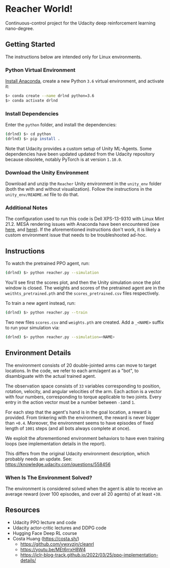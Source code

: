 # Reacher World!

Continuous-control project for the Udacity deep reinforcement learning nano-degree.

## Getting Started

The instructions below are intended only for Linux environments.

### Python Virtual Environment

[Install Anaconda](https://docs.anaconda.com/free/anaconda/install/linux/), create a new Python
`3.6` virtual environment, and activate it:

```bash
$> conda create --name drlnd python=3.6
$> conda activate drlnd
```

### Install Dependencies

Enter the `python` folder, and install the dependencies:

```bash
(drlnd) $> cd python
(drlnd) $> pip install .
```

Note that Udacity provides a custom setup of Unity ML-Agents. Some dependencies have been updated
updated from the Udacity repository because obsolete, notably PyTorch is at version `1.10.0`.

### Download the Unity Environment

Download and unzip the `Reacher` Unity environment in the `unity_env` folder (both the with and
without visualization). Follow the instructions in the `unity_env/README.md` file to do that.

### Additional Notes

The configuration used to run this code is Dell XPS-13-9310 with Linux Mint 21.2. MESA rendering
issues with Anaconda have been encountered (see [here](https://askubuntu.com/a/1405450), and
[here](https://stackoverflow.com/questions/71263856/kivy-not-working-mesa-loader-failed-to-open-iris-and-swrast)).
If the aforementioned instructions don't work, it is likely a custom environment issue that needs
to be troubleshooted ad-hoc.

## Instructions

To watch the pretrained PPO agent, run:

```bash
(drlnd) $> python reacher.py --simulation
```

You'll see first the scores plot, and then the Unity simulation once the plot window is closed.
The weights and scores of the pretrained agent are in the `weithts_pretrained.pth` and the
`scores_pretrained.csv` files respectively.

To train a new agent instead, run:

```bash
(drlnd) $> python reacher.py --train
```

Two new files `scores.csv` and `weights.pth` are created. Add a `_<NAME>` suffix to run your
simulation via:

```bash
(drlnd) $> python reacher.py --simulation=<NAME>
```

## Environment Details

The environment consists of 20 double-jointed arms can move to target locations. In the code, we
refer to each arm/agent as a "bot", to disambiguate with the actual trained agent.

The observation space consists of `33` variables corresponding to position, rotation, velocity, and
angular velocities of the arm. Each action is a vector with four numbers, corresponding to torque
applicable to two joints. Every entry in the action vector must be a number between `-1`and `1`.

For each step that the agent's hand is in the goal location, a reward is provided. From tinkering
with the environment, the reward is never bigger than `+0.4`. Moreover, the environment seems to
have episodes of fixed length of `1001` steps (and all bots always complete at once).

We exploit the aforementioned environment behaviors to have even training loops (see implementation
details in the report).

This differs from the original Udacity environment description, which probably needs an update.
See: https://knowledge.udacity.com/questions/558456

### When Is The Environment Solved?

The environment is considered solved when the agent is able to receive an average reward (over 100
episodes, and over all 20 agents) of at least `+30`.

## Resources

 * Udacity PPO lecture and code
 * Udacity actor-critic lectures and DDPG code
 * Hugging Face Deep RL course
 * Costa Huang (https://costa.sh/)
   * https://github.com/vwxyzjn/cleanrl
   * https://youtu.be/MEt6rrxH8W4
   * https://iclr-blog-track.github.io/2022/03/25/ppo-implementation-details/
